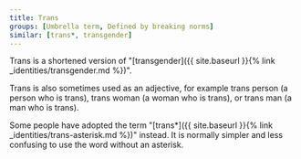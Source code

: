 ```yaml
---
title: Trans
groups: [Umbrella term, Defined by breaking norms]
similar: [trans*, transgender]
---
```


Trans is a shortened version of "[transgender]({{ site.baseurl }}{% link _identities/transgender.md %})".

Trans is also sometimes used as an adjective, for example trans person (a person who is trans), trans woman (a woman who is trans), or trans man (a man who is trans).

Some people have adopted the term "[trans*]({{ site.baseurl }}{% link _identities/trans-asterisk.md %})" instead. It is normally simpler and less confusing to use the word without an asterisk.